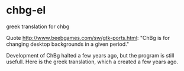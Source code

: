 # chbg-el
greek translation for chbg

Quote http://www.beebgames.com/sw/gtk-ports.html:
"ChBg is for changing desktop backgrounds in a given period."

Development of ChBg halted a few years ago, but the program is still usefull.
Here is the greek translation, which a created a few years ago.
